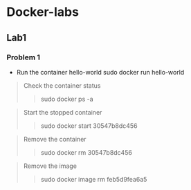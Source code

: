 # Docker-labs

<a name="desc"></a>
## Lab1

### Problem 1

- Run the container hello-world
         sudo docker run hello-world

> Check the container status
>> sudo docker ps -a

> Start the stopped container
>> sudo docker start 30547b8dc456

> Remove the container
>> sudo docker rm 30547b8dc456

> Remove the image
>>  sudo docker image rm feb5d9fea6a5 
